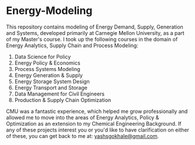 # Energy-Modeling
This repository contains modeling of Energy Demand, Supply, Generation and Systems, developed primarily at Carnegie Mellon University, as a part of my Master's course. I took up the following courses in the domain of Energy Analytics, Supply Chain and Process Modeling:
1. Data Science for Policy
2. Energy Policy & Economics
3. Process Systems Modeling
4. Energy Generation & Supply
5. Energy Storage System Design
6. Energy Transport and Storage
7. Data Management for Civil Engineers
8. Production & Supply Chain Optimization

CMU was a fantastic experience, which helped me grow professionally and allowed me to move into the areas of Energy Analytics, Policy & Optimization as an extension to my Chemical Engineering Background. If any of these projects interest you or you'd like to have clarification on either of these, you can get back to me at: yashsgokhale@gmail.com.
